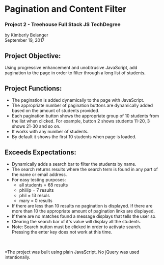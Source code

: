 # Pagination and Content Filter
### Project 2 - Treehouse Full Stack JS TechDegree
by Kimberly Belanger<br/>
September 19, 2017


## Project Objective:
Using progressive enhancement and unobtrusive JavaScript, add pagination to the page in order to filter through a long list of students.

## Project Functions:
- The pagination is added dynamically to the page with JavaScript.
- The appropriate number of pagination buttons are dynamically added based on the amount of students provided.
- Each pagination button shows the appropriate group of 10 students from the list when clicked. For example, button 2 shows students 11-20, 3 shows 21-30 and so on. 
- It works with any number of students.
- By default it shows the first 10 students when page is loaded.

## Exceeds Expectations:
- Dynamically adds a search bar to filter the students by name.
- The search returns results where the search term is found in any part of the name or email address.
- For easy testing purposes:
    - all students = 68 results
    - phillip = 7 results
    - phil = 13 resuls
    - mary = 0 results
- If there are less than 10 results no pagination is displayed. If there are more than 10 the appropriate amount of pagination links are displayed.
- If there are no matches found a message displays that tells the user so.
- Clearing the search bar of it's value will display all the students.
- Note: Search button must be clicked in order to activate search. Pressing the enter key does not work at this time.

<br/>
<br/>
*The project was built using plain JavaScript. No jQuery was used intentionally.